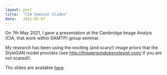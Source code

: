 ```yaml
---
layout: post
title:  "CIA Seminar Slides"
date:   2021-05-07
---
```


On 7th May 2021, I gave a presentation at the Cambridge Image Analyis (CIA, that work within DAMTP) group seminar.

My research has been using the exciting (and scary!) image priors that the StyleGAN model provides (see http://thispersondoesnotexist.com/ if you are not scared!).

Ths slides are available <a href="../../../assets/Presentation.pdf" target="_blank">here</a>.